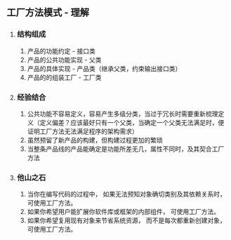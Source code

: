 ## 工厂方法模式 - 理解

1. ### 结构组成  
   1. 产品的功能约定 - 接口类
   2. 产品的公共功能实现 - 父类
   3. 产品的具体实现    - 产品类（继承父类，约束输出接口类）
   4. 产品的的组装工厂 - 工厂类
2. ### 经验结合  
   1. 公共功能不容易定义，容易产生多级分类，当过于冗长时需要重新梳理定义（定义偏差？应该最好只有一个父类，当确定一个父类无法满足时，便证明工厂方法无法满足程序的架构需求）
   2. 虽然预留了新产品的构建，但构建过程更加的繁琐
   3. 当整条产品线的产品能确定是功能所差无几，属性不同时，及其契合工厂方法
3. ### 他山之石
   1. 当你在编写代码的过程中， 如果无法预知对象确切类别及其依赖关系时， 可使用工厂方法。
   2. 如果你希望用户能扩展你软件库或框架的内部组件， 可使用工厂方法。
   3. 如果你希望复用现有对象来节省系统资源， 而不是每次都重新创建对象， 可使用工厂方法。